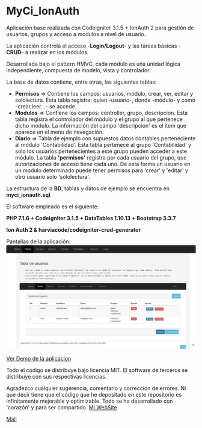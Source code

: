 # MyCi_IonAuth


Aplicación base realizada con Codeigniter 3.1.5 + IonAuth 2 para gestión de usuarios, grupos y acceso a modulos a nivel de usuario.
    
La aplicación controla el acceso -**Login/Logout**- y las tareas básicas -**CRUD**- a realizar en los módulos.
    
Desarrollada bajo el pattern HMVC, cada módulo es una unidad lógica independiente, compuesta de modelo, vista y controlador.

La base de datos contiene, entre otras, las siguientes tablas:
- **Permisos** => Contiene los campos: usuarios, módulo, crear, ver, editar y sololectura. Esta tabla  registra: quien -usuario-, donde -módulo- y como -crear,leer...- se accede.
- **Modulos** =>  Contiene los campos: controller, grupo, descripcion.
Esta tabla  registra el controlador del módulo y el grupo al que pertenece dicho módulo. 
La información del campo 'descripcion' es el item que aparece en el menu de navegación.
- **Diario** =>   Tabla de ejemplo con supuestos datos contables perteneciente al módulo 'Contabilidad'.
Esta tabla pertenece al grupo 'Contabilidad' y solo los usuarios pertenecientes a este grupo pueden acceder a este módulo.
La tabla **'permisos'** registra por cada usuario del grupo, que autorizaciones de acceso  tiene cada uno. De esta forma un usuario en un modulo determinado puede tener permisos para 'crear' y 'editar' y otro usuario solo 'sololectura'.


La estructura de la **BD**, tablas y datos de ejemplo se encuentra en **myci_ionauth.sql**.

El software empleado es el siguiente:

**PHP 7.1.6 + Codeigniter 3.1.5 + DataTables 1.10.13 + Bootstrap 3.3.7**

**Ion Auth 2 & harviacode/codeigniter-crud-generator**
	

Pantallas de la aplicación:
![P1.jpg](https://github.com/BlayMo/MyCi_IonAuth/blob/master/P1.jpg "Tabla de usuarios")    

[Ver Demo de la aplicacion](https://expresoweb.000webhostapp.com/MyCi_IonAuth/public/main "")

Todo el código se distribuye bajo licencia MIT. El software de terceros se distribuye con sus respectivas licencias.

Agradezco cualquier sugerencia, comentario y corrección de errores. 
Ni que decir tiene que el código que he depositado en este repositorio es infinitamente mejorable y optimizable.
Todo se ha desarrollado con 'corazón' y para ser compartido.
[Mi WebSite](https://expresoweb.joomla.com/contact"")

[Mail](expresoweb2015@gmail.com "")
